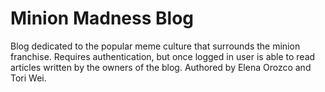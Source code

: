 # Minion Madness Blog

Blog dedicated to the popular meme culture that surrounds the minion franchise. Requires authentication, but once logged in user is able to read articles written by the owners of the blog. Authored by Elena Orozco and Tori Wei.

